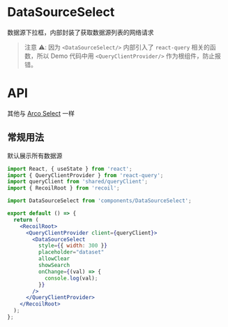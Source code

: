 # DataSourceSelect

数据源下拉框，内部封装了获取数据源列表的网络请求

> 注意 ⚠️: 因为 `<DataSourceSelect/>` 内部引入了 `react-query` 相关的函数，所以 Demo 代码中用 `<QueryClientProvider/>` 作为根组件，防止报错。

# API

<API src="components/DataSourceSelect/index.tsx"></API>

其他与 [Arco Select](https://arco.design/react/components/select#api) 一样

## 常规用法

默认展示所有数据源

```jsx
import React, { useState } from 'react';
import { QueryClientProvider } from 'react-query';
import queryClient from 'shared/queryClient';
import { RecoilRoot } from 'recoil';

import DataSourceSelect from 'components/DataSourceSelect';

export default () => {
  return (
    <RecoilRoot>
      <QueryClientProvider client={queryClient}>
        <DataSourceSelect
          style={{ width: 300 }}
          placeholder="dataset"
          allowClear
          showSearch
          onChange={(val) => {
            console.log(val);
          }}
        />
      </QueryClientProvider>
    </RecoilRoot>
  );
};
```
